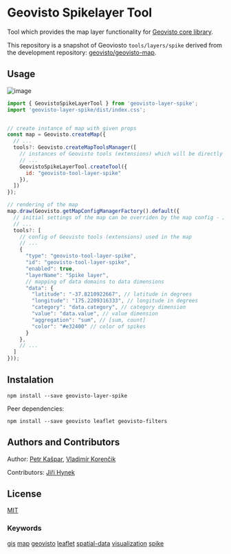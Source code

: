 # Geovisto Spikelayer Tool
Tool which provides the map layer functionality for [Geovisto core library](https://github.com/geovisto/geovisto).

This repository is a snapshot of Geoviosto `tools/layers/spike` derived from the development repository: [geovisto/geovisto-map](https://github.com/geovisto/geovisto-map).

## Usage
![image](https://user-images.githubusercontent.com/44326793/212473424-e256d4d2-295c-4935-be65-b216fe57c3d1.png)


```js 
import { GeovistoSpikeLayerTool } from 'geovisto-layer-spike';
import 'geovisto-layer-spike/dist/index.css';


// create instance of map with given props
const map = Geovisto.createMap({
  // ...
  tools?: Geovisto.createMapToolsManager([
    // instances of Geovisto tools (extensions) which will be directly used in the map
    // ...
    GeovistoSpikeLayerTool.createTool({
      id: "geovisto-tool-layer-spike"
    }),
  ])
});

// rendering of the map
map.draw(Geovisto.getMapConfigManagerFactory().default({
  // initial settings of the map can be overriden by the map config - JSON structure providing user settings 
  // ...
  tools?: [
    // config of Geovisto tools (extensions) used in the map
    // ...
    {
      "type": "geovisto-tool-layer-spike",
      "id": "geovisto-tool-layer-spike",
      "enabled": true,
      "layerName": "Spike layer",
      // mapping of data domains to data dimensions
      "data": {
        "latitude": "-37.8210922667", // latitude in degrees
        "longitude": "175.2209316333", // longitude in degrees
        "category": "data.category", // category dimension
        "value": "data.value", // value dimension
        "aggregation": "sum", // [sum, count]
        "color": "#e32400" // color of spikes
      }
    },
    // ...
  ]
}));
```
## Instalation
`npm install --save geovisto-layer-spike`

Peer dependencies:

`npm install --save geovisto leaflet geovisto-filters`

## Authors and Contributors
Author: [Petr Kašpar](https://github.com/xkaspa40), [Vladimír Korenčik](https://github.com/froztt)

Contributors: [Jiři Hynek](https://github.com/jirka)

## License
[MIT](https://github.com/geovisto/geovisto-layer-spike/blob/master/LICENSE)

### Keywords
[gis](https://www.npmjs.com/search?q=keywords:gis) [map](https://www.npmjs.com/search?q=keywords:map) [geovisto](https://www.npmjs.com/search?q=keywords:geovisto) [leaflet](https://www.npmjs.com/search?q=keywords:leaflet) [spatial-data](https://www.npmjs.com/search?q=keywords:spatial-data) [visualization](https://www.npmjs.com/search?q=keywords:visualization) [spike](https://www.npmjs.com/search?q=keywords:spike)


